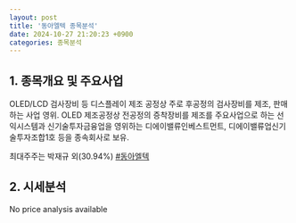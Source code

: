 ```yaml
---
layout: post
title: '동아엘텍 종목분석'
date: 2024-10-27 21:20:23 +0900
categories: 종목분석
---
```


## 1. 종목개요 및 주요사업

OLED/LCD 검사장비 등 디스플레이 제조 공정상 주로 후공정의 검사장비를 제조, 판매하는 사업 영위. OLED 제조공정상 전공정의 증착장비를 제조를 주요사업으로 하는 선익시스템과 신기술투자금융업을 영위하는 디에이밸류인베스트먼트, 디에이밸류업신기술투자조합1호 등을 종속회사로 보유. 

최대주주는 박재규 외(30.94%)
[#동아엘텍](#)

## 2. 시세분석

No price analysis available
